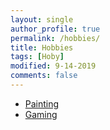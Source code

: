 ```yaml
---
layout: single
author_profile: true
permalink: /hobbies/
title: Hobbies
tags: [Hoby]
modified: 9-14-2019
comments: false
---
```



* [Painting](http://www.painting.com/)
* [Gaming](http://www.steam.com/)



